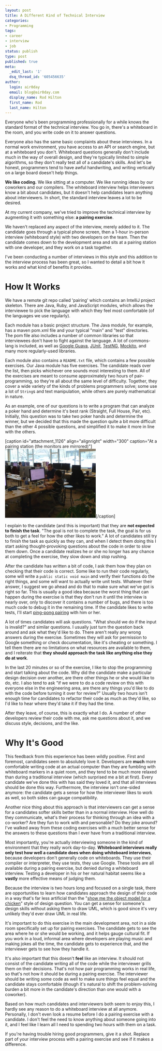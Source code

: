 ```yaml
---
layout: post
title: A Different Kind of Technical Interview
categories:
- Programming
tags:
- career
- interview
- job
status: publish
type: post
published: true
meta:
  _edit_last: '1'
  dsq_thread_id: '605456635'
author:
  login: air0day
  email: blog@air0day.com
  display_name: Rod Hilton
  first_name: Rod
  last_name: Hilton
---
```

<p>Everyone who's been programming professionally for a while knows the standard format of the technical interview.  You go in, there's a whiteboard in the room, and you write code on it to answer questions.</p>
<p>Everyone also has the same basic complaints about these interviews.  In a normal work environment, you have access to an API or search engine, but at a whiteboard you don't.  Whiteboard questions generally don't include much in the way of overall design, and they're typically limited to simple algorithms, so they don't really test all of a candidate's skills.  And let's be honest, programmers tend to have awful handwriting, and writing vertically on a large board doesn't help things.</p>
<p><strong>We like coding.</strong>  We like sitting at a computer.  We like running ideas by our coworkers and our compilers.  The whiteboard interview helps interviewers know a bit about candidates, but it doesn't help candidates learn anything about interviewers.  In short, the standard interview leaves a lot to be desired.</p>
<p>At my current company, we've tried to improve the technical interview by augmenting it with something else: <strong>a pairing exercise</strong>.</p>
<p><!--more--></p>
<p>We haven't replaced any aspect of the interview, merely added to it.  The candidate goes through a typical phone screen, then a 1-hour in-person interview (whiteboard style) with two developers on the team.  Then the candidate comes down to the development area and sits at a pairing station with one developer, and they work on a task together.</p>
<p>I've been conducting a number of interviews in this style and this addition to the interview process has been great, so I wanted to detail a bit how it works and what kind of benefits it provides.</p>
<h1>How It Works</h1>
<p>We have a remote git repo called 'pairing' which contains an IntelliJ project skeleton.  There are Java, Ruby, and JavaScript modules, which allows the interviewee to pick the language with which they feel most comfortable (of the languages we use regularly).</p>
<p>Each module has a basic project structure.  The Java module, for example, has a maven pom.xml file and your typical "main" and "test" directories.  The pom file also includes a number of common libraries so that interviewees don't have to fight against the language.  A lot of commons-lang is included, as well as <a href="http://code.google.com/p/guava-libraries/">Google Guava</a>, <a href="http://www.junit.org/">JUnit</a>, <a href="http://testng.org/doc/index.html">TestNG</a>, <a href="http://testng.org/doc/index.html">Mockito</a>, and many more regularly-used libraries.</p>
<p>Each module also contains a <code>README.txt</code> file, which contains a few possible exercises.  Our Java module has five exercises.  The candidate reads over the list, then picks whichever one sounds most interesting to them.  All of the exercises are meant to consume approximately two hours of pair-programming, so they're all about the same level of difficulty.  Together, they cover a wide variety of the kinds of problems programmers solve; some use a lot of <code>String</code>s and text manipulation, while others are purely mathematical in nature.  </p>
<p>As an example, one of our questions is to write a program that can analyze a poker hand and determine it's best rank (Straight, Full House, Pair, etc).  Initially, this question was to take two poker hands and determine the winner, but we decided that this made the question quite a bit more difficult than the other 4 possible questions, and simplified it to make it more in line with the others.</p>
<p>[caption id="attachment_1126" align="alignright" width="300" caption="At a pairing station (the monitors are mirrored)"]<img src="assets/pairing2-300x227.jpg" alt="" title="" width="300" height="227" class="size-medium wp-image-1126" />[/caption]</p>
<p>I explain to the candidate (and this is important) that they are <strong>not expected to finish the task</strong>. "The goal is not to complete the task, the goal is for us both to get a feel for how the other likes to work."  A lot of candidates still try to finish the task as quickly as they can, and when I detect them doing this I start asking thought-provoking questions about the code in order to slow them down.  Once a candidate realizes he or she no longer has any chance at completing the exercise, they slow down and stop rushing.</p>
<p>After the candidate has written a bit of code, I ask them how they plan on checking that their code is correct.  Some like to run their code regularly, some will write a <code>public static void main</code> and verify their functions do the right things, and some will want to actually write unit tests.  Whatever their answer, I suggest we go ahead and do that to make sure what we've got is right so far.  This is usually a good idea because the worst thing that can happen during the exercise is that they don't run it until the interview is nearly over, only to discover it contains a number of bugs, and there is too much code to debug it in the remaining time.  If the candidate likes to write tests, I'll start <a href="http://en.wikipedia.org/wiki/Pair_programming#Ping_pong_pair_programming">ping-pong pairing</a> with him or her.</p>
<p>A lot of times candidates will ask questions.  "What should we do if the input is invalid?" and similar questions.  I usually just turn the question back around and ask what they'd like to do.  There aren't really any wrong answers during the exercise.  Sometimes they will ask for permission to Google something or check documentation, like it's cheating or something.  I tell them there are no limitations on what resources are available to them, and I reiterate that <strong>they should approach the task like anything else they do at work</strong>.</p>
<p>In the last 20 minutes or so of the exercise, I like to stop the programming and start talking about the code.  Why did the candidate make a particular design decision over another, are there other things he or she would like to do, etc.  I also tend to ask "if we were to do a code review on this with everyone else in the engineering area, are there any things you'd like to do with the code before turning it over for review?"  Usually two hours isn't enough time for candidates to refactor their code as much as they'd like, so I'd like to hear where they'd take it if they had the time.</p>
<p>After they leave, of course, this is exactly what I do.  A number of other developers review their code with me, ask me questions about it, and we discuss style, decisions, and the like. </p>
<h1>Why It's Good</h1>
<p>This feedback from this experience has been wildly positive.  First and foremost, candidates seem to absolutely love it.  Developers are <strong>much</strong> more comfortable writing code at an actual computer than they are fumbling with whiteboard markers in a quiet room, and they tend to be much more relaxed than during a traditional interview (which surprised me a bit at first).  Every candidate we've done this with has said they loved it, and that all interviews should be done this way.  Furthermore, the interview isn't one-sided anymore: the candidate gets a sense for how the interviewer likes to work as well, so both sides can gauge compatibility.</p>
<p>Another nice thing about this approach is that interviewers can get a sense for a candidates softer skills better than in a normal interview.  How well do they communicate, what's their process for thinking through an idea with a co-worker?  Are they fun to work with and personable?  Do they joke around?  I've walked away from these coding exercises with a much better sense for the answers to these questions than I ever have from a traditional interview.</p>
<p>Most importantly, you're actually interviewing someone in the kind of environment that they really work day-to-day.  <strong>Whiteboard interviews really only test how well a candidate does when doing whiteboard interviews</strong>, because developers don't generally code on whiteboards.  They use their compiler or interpreter, they use tests, they use Google.  These tools are all available during a pairing exercise, but denied during a whiteboard interview.  Testing a developer in his or her natural habitat seems like a <strong>vastly</strong> more effective means of judging them.</p>
<p>Because the interview is two hours long and focused on a single task, there are opportunities to learn how candidates approach the design of their code in a way that's far less artificial than the "<a href="http://www.nomachetejuggling.com/2010/04/06/avoiding-the-big-design-interview-question/">show me the object model for a chicken</a>" style of design question.  You can get a sense for someone's design skills without asking them to draw UML, which is good since it's very unlikely they'd ever draw UML in real life.</p>
<p>It's important to do this exercise in the main development area, not in a side room specifically set up for pairing exercises.  The candidate gets to see the area where he or she would be working, and it helps gauge cultural fit.  If you work in a loud, informal area where developers are playing music and making jokes all the time, the candidate gets to experience that, and the interviewer gets to see how they handle it.  </p>
<p>It's also important that this doesn't <strong>feel</strong> like an interview.  It should not consist of the candidate writing all of the code while the interviewer grills them on their decisions.  That's not how pair programming works in real life, so that's not how it should be during a pairing exercise.  The interviewer should be writing some code as well to make sure things feel equal and the candidate stays comfortable (though it's natural to shift the problem-solving burden a bit more in the candidate's direction than one would with a coworker).</p>
<p>Based on how much candidates and interviewers both seem to enjoy this, I hardly see any reason to do a whiteboard interview at all anymore.  Personally, I don't even look a resume before I do a pairing exercise with a candidate.  I don't feel the need to know anything about someone going into it, and I feel like I learn all I need to spending two hours with them on a task.</p>
<p>If you're having trouble hiring good programmers, give it a shot.  Replace part of your interview process with a pairing exercise and see if it makes a difference.</p>
